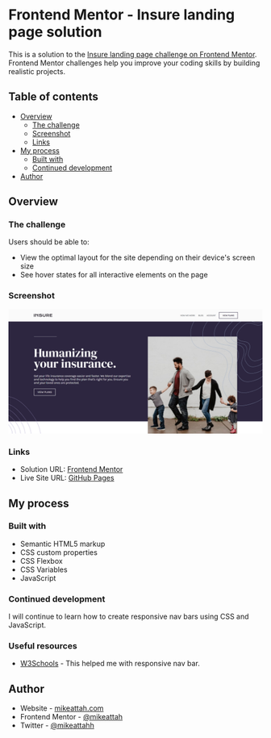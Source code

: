 # Frontend Mentor - Insure landing page solution

This is a solution to the [Insure landing page challenge on Frontend Mentor](https://www.frontendmentor.io/challenges/insure-landing-page-uTU68JV8). Frontend Mentor challenges help you improve your coding skills by building realistic projects.

## Table of contents

- [Overview](#overview)
  - [The challenge](#the-challenge)
  - [Screenshot](#screenshot)
  - [Links](#links)
- [My process](#my-process)
  - [Built with](#built-with)
  - [Continued development](#continued-development)
- [Author](#author)

## Overview

### The challenge

Users should be able to:

- View the optimal layout for the site depending on their device's screen size
- See hover states for all interactive elements on the page

### Screenshot

![Screenshot](./screenshot.png)

### Links

- Solution URL: [Frontend Mentor](https://www.frontendmentor.io/solutions/semantic-html-css-flexbox-javascript-SAp_cNYtX)
- Live Site URL: [GitHub Pages](https://mikeattah.github.io/frontend-mentor-insure-landing-page/)

## My process

### Built with

- Semantic HTML5 markup
- CSS custom properties
- CSS Flexbox
- CSS Variables
- JavaScript

### Continued development

I will continue to learn how to create responsive nav bars using CSS and JavaScript.

### Useful resources

- [W3Schools](https://www.w3schools.com/howto/tryit.asp?filename=tryhow_js_responsive_navbar_dropdown) - This helped me with responsive nav bar.

## Author

- Website - [mikeattah.com](https://www.mikeattah.com)
- Frontend Mentor - [@mikeattah](https://www.frontendmentor.io/profile/mikeattah)
- Twitter - [@mikeattahh](https://www.twitter.com/mikeattahh)
